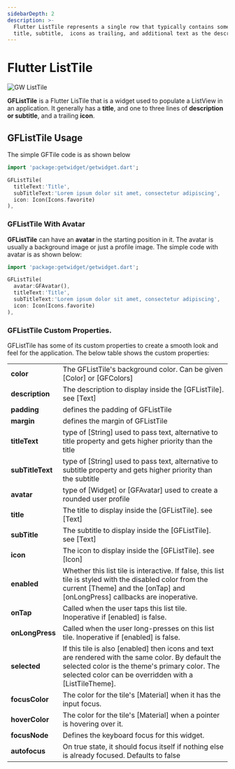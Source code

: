 ```yaml
---
sidebarDepth: 2
description: >-
  Flutter ListTile represents a single row that typically contains some text as
  title, subtitle,  icons as trailing, and additional text as the description.
---
```


# Flutter ListTile

![GW ListTile](https://ik.imagekit.io/ionicfirebaseapp/getwidget/docs/tr:w-800,f-auto/Tiles_ceMiNxKGK.png)

**GFListTile** is a Flutter LisTile that is a widget used to populate a ListView in an application. It generally has a **title**, and one to three lines of **description or subtitle**, and a trailing **icon**.

## GFListTile Usage

The simple GFTile code is as shown below

```dart
import 'package:getwidget/getwidget.dart';

GFListTile(
  titleText:'Title',
  subTitleText:'Lorem ipsum dolor sit amet, consectetur adipiscing',
  icon: Icon(Icons.favorite)
),
```

### GFListTile With Avatar

**GFListTile** can have an **avatar** in the starting position in it. The avatar is usually a background image or just a profile image. The simple code with avatar is as shown below:

```dart
import 'package:getwidget/getwidget.dart';

GFListTile(
  avatar:GFAvatar(),
  titleText:'Title',
  subTitleText:'Lorem ipsum dolor sit amet, consectetur adipiscing',
  icon: Icon(Icons.favorite)
),
```

### GFListTile Custom Properties.

GFListTile has some of its custom properties to create a smooth look and feel for the application. The below table shows the custom properties:

|  |  |
| :--- | :--- |
| **color** | The GFListTile's background color. Can be given \[Color\] or \[GFColors\] |
| **description** | The description to display inside the \[GFListTile\]. see \[Text\] |
| **padding** | defines the padding of GFListTile |
| **margin** | defines the margin of GFListTile |
| **titleText** | type of \[String\] used to pass text, alternative to title property and gets higher priority than the title |
| **subTitleText** | type of \[String\] used to pass text, alternative to subtitle property and gets higher priority than the subtitle |
| **avatar** | type of \[Widget\] or \[GFAvatar\] used to create a rounded user profile |
| **title** | The title to display inside the \[GFListTile\]. see \[Text\] |
| **subTitle** | The subtitle to display inside the \[GFListTile\]. see \[Text\] |
| **icon** | The icon to display inside the \[GFListTile\]. see \[Icon\] |
| **enabled** | Whether this list tile is interactive. If false, this list tile is styled with the disabled color from the current \[Theme\] and the \[onTap\] and \[onLongPress\] callbacks are inoperative. |
| **onTap** | Called when the user taps this list tile. Inoperative if \[enabled\] is false. |
| **onLongPress** | Called when the user long-presses on this list tile. Inoperative if \[enabled\] is false. |
| **selected** | If this tile is also \[enabled\] then icons and text are rendered with the same color. By default the selected color is the theme's primary color. The selected color can be overridden with a \[ListTileTheme\]. |
| **focusColor** | The color for the tile's \[Material\] when it has the input focus. |
| **hoverColor** | The color for the tile's \[Material\] when a pointer is hovering over it. |
| **focusNode** | Defines the keyboard focus for this widget. |
| **autofocus** | On true state, it should focus itself if nothing else is already focused. Defaults to false |

